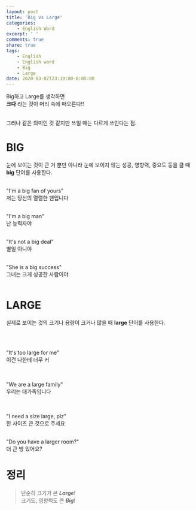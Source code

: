 ```yaml
---
layout: post
title: 'Big vs Large'
categories:
    - English Word
excerpt: ' '
comments: true
share: true
tags:
    - English
    - English word
    - Big
    - Large
date: 2020-03-07T23:19:00-0:05:00
---
```


Big하고 Large를 생각하면<br/>
**크다** 라는 것이 머리 속에 떠오른다!!<br/><br/>

그러나 같은 의미인 것 같지만 쓰일 때는 다르게 쓰인다는 점.

# BIG

눈에 보이는 것이 큰 거 뿐만 아니라 눈에 보이지 않는 성공, 영향력, 중요도 등을 클 때 **big** 단어를 사용한다.<br/><br/>

"I'm a big fan of yours"<br/>
저는 당신의 열렬한 팬입니다<br/><br/>

"I'm a big man"<br/>
난 능력자야<br/><br/>

"It's not a big deal"<br/>
별일 아니야<br/><br/>

"She is a big success"<br/>
그녀는 크게 성공한 사람이야 <br/><br/>

# LARGE

실제로 보이는 것의 크기나 용량이 크거나 많을 때 **large** 단어를 사용한다.<br/><br/>

​

"It's too large for me"<br/>
이건 나한테 너무 커<br/><br/>​

"We are a large family"<br/>
우리는 대가족입니다<br/><br/>​

"I need a size large, plz"<br/>
한 사이즈 큰 것으로 주세요<br/><br/>

"Do you have a larger room?"<br/>
더 큰 방 있어요?<br/>

# 정리

> 단순히 크기가 큰 **_Large_**!<br/>
> 크기도, 영향력도 큰 **_Big_**!
